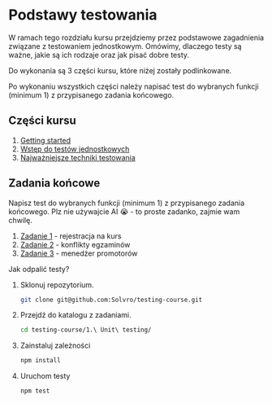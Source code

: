 # Podstawy testowania

W ramach tego rozdziału kursu przejdziemy przez podstawowe zagadnienia związane z testowaniem jednostkowym. Omówimy, dlaczego testy są ważne, jakie są ich rodzaje oraz jak pisać dobre testy.

Do wykonania są 3 części kursu, które niżej zostały podlinkowane.

Po wykonaniu wszystkich części należy napisać test do wybranych funkcji (minimum 1) z przypisanego zadania końcowego.

## Części kursu

1. [Getting started](https://drive.google.com/drive/folders/1P61uPQvt28TbyuEib2ZLJo6ERCGVL0mE?usp=drive_link)
2. [Wstęp do testów jednostkowych](https://drive.google.com/drive/folders/1KM2Eov7J4cmEY99Nwraw4Snh0QdiO06Z?usp=drive_link)
3. [Najważniejsze techniki testowania](https://drive.google.com/drive/folders/1c3s66Ne5AY2rJdH3CjcAJcAw-XdoBsUG?usp=drive_link)

## Zadania końcowe

Napisz test do wybranych funkcji (minimum 1) z przypisanego zadania końcowego. Plz nie używajcie AI 😭 - to proste zadanko, zajmie wam chwilę.

1. [Zadanie 1](./Task%2001%20-%20Course%20registration/) - rejestracja na kurs
2. [Zadanie 2](./Task%2002%20-%20Exam%20conflicts/) - konflikty egzaminów
3. [Zadanie 3](./Task%2003%20-%20Supervisor%20Manager/) - menedżer promotorów

Jak odpalić testy?

1. Sklonuj repozytorium.

   ```sh
   git clone git@github.com:Solvro/testing-course.git
   ```

1. Przejdź do katalogu z zadaniami.

   ```sh
   cd testing-course/1.\ Unit\ testing/
   ```

1. Zainstaluj zależności

   ```sh
   npm install
   ```

1. Uruchom testy

   ```sh
   npm test
   ```

